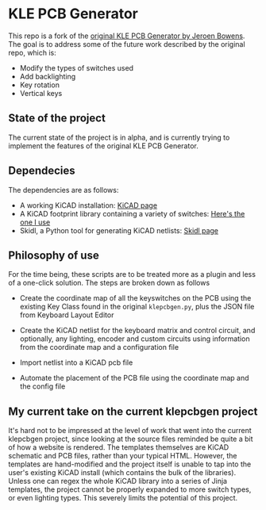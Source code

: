 # KLE PCB Generator

This repo is a fork of the [original KLE PCB Generator by Jeroen Bowens](https://github.com/jeroen94704/klepcbgen). The goal is to address some of the future work described by the original repo, which is:

- Modify the types of switches used
- Add backlighting
- Key rotation
- Vertical keys

## State of the project

The current state of the project is in alpha, and is currently trying to implement the features of the original KLE PCB Generator.

## Dependecies

The dependencies are as follows:
- A working KiCAD installation: [KiCAD page](https://www.kicad.org/)
- A KiCAD footprint library containing a variety of switches: [Here's the one I use](https://github.com/perigoso/keyswitch-kicad-library)
- Skidl, a Python tool for generating KiCAD netlists: [Skidl page](https://xess.com/skidl/docs/_site/)

## Philosophy of use

For the time being, these scripts are to be treated more as a plugin and less of a one-click solution. The steps are broken down as follows

- Create the coordinate map of all the keyswitches on the PCB using the existing Key Class found in the original `klepcbgen.py`, plus the JSON file from Keyboard Layout Editor

- Create the KiCAD netlist for the keyboard matrix and control circuit, and optionally, any lighting, encoder and custom circuits using information from the coordinate map and a configuration file

- Import netlist into a KiCAD pcb file

- Automate the placement of the PCB file using the coordinate map and the config file

## My current take on the current klepcbgen project

It's hard not to be impressed at the level of work that went into the current klepcbgen project, since looking at the source files reminded be quite a bit of how a website is rendered. The templates themselves are KiCAD schematic and PCB files, rather than your typical HTML. However, the templates are hand-modified and the project itself is unable to tap into the user's existing KiCAD install (which contains the bulk of the libraries). Unless one can regex the whole KiCAD library into a series of Jinja templates, the project cannot be properly expanded to more switch types, or even lighting types. This severely limits the potential of this project.
